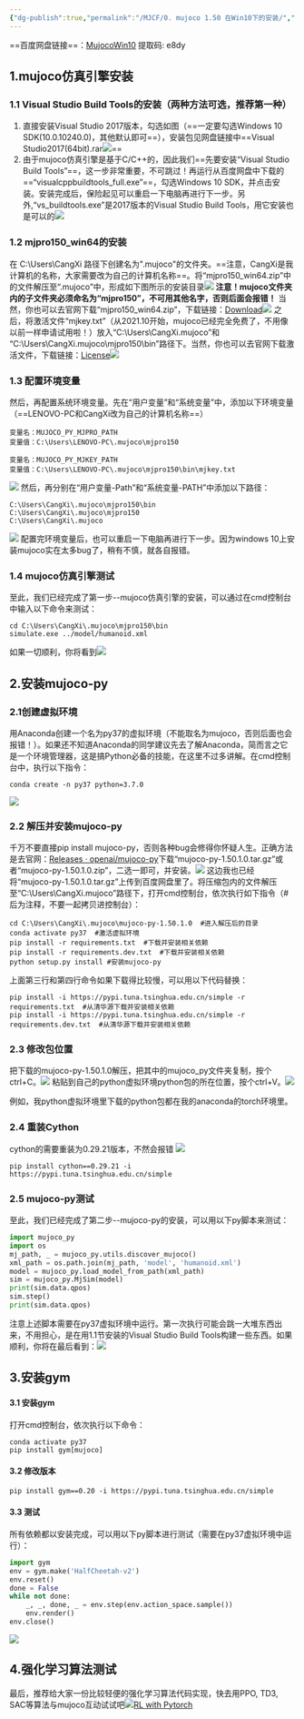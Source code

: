 ```yaml
---
{"dg-publish":true,"permalink":"/MJCF/0. mujoco 1.50 在Win10下的安装/","dgPassFrontmatter":true}
---
```


==百度网盘链接==：[MujocoWin10]( https://pan.baidu.com/s/1Pab_yRVsZuQs-TFiMXKbkg?pwd=e8dy )
提取码: e8dy 
## 1.mujoco仿真引擎安装

### 1.1 Visual Studio Build Tools的安装（两种方法可选，推荐第一种）
1. 直接安装Visual Studio 2017版本，勾选如图（==一定要勾选Windows 10 SDK(10.0.10240.0)，其他默认即可==），安装包见网盘链接中==Visual Studio2017(64bit).rar![](../00attachments/Pasted%20image%2020250415083701.png)==
2. 由于mujoco仿真引擎是基于C/C++的，因此我们==先要安装“Visual Studio Build Tools”==，这一步非常重要，不可跳过！再运行从百度网盘中下载的==“visualcppbuildtools_full.exe”==，勾选Windows 10 SDK，并点击安装。安装完成后，保险起见可以重启一下电脑再进行下一步。另外,“vs_buildtools.exe”是2017版本的Visual Studio Build Tools，用它安装也是可以的![](../00attachments/Pasted%20image%2020250415082834.png)
### 1.2 mjpro150_win64的安装

在 C:\Users\CangXi 路径下创建名为".mujoco"的文件夹。==注意，CangXi是我计算机的名称，大家需要改为自己的计算机名称==。将“mjpro150_win64.zip”中的文件解压至“.mujoco”中，形成如下图所示的安装目录![](../00attachments/Pasted%20image%2020250415084234.png)
**注意！mujoco文件夹内的子文件夹必须命名为“mjpro150”，不可用其他名字，否则后面会报错！**
当然，你也可以去官网下载“mjpro150_win64.zip”，下载链接：[Download](https://www.roboti.us/download.html)![](../00attachments/Pasted%20image%2020250415084427.png)
之后，将激活文件“mjkey.txt”（从2021.10开始，mujoco已经完全免费了，不用像以前一样申请试用啦！）放入“C:\Users\CangXi\.mujoco”和 “C:\Users\CangXi\.mujoco\mjpro150\bin”路径下。当然，你也可以去官网下载激活文件，下载链接：[License](https://www.roboti.us/license.html)![](../00attachments/Pasted%20image%2020250415084546.png)
### 1.3 配置环境变量

然后，再配置系统环境变量。先在“用户变量”和“系统变量”中，添加以下环境变量（==LENOVO-PC和CangXi改为自己的计算机名称==）

```text
变量名：MUJOCO_PY_MJPRO_PATH
变量值：C:\Users\LENOVO-PC\.mujoco\mjpro150

变量名：MUJOCO_PY_MJKEY_PATH
变量值：C:\Users\LENOVO-PC\.mujoco\mjpro150\bin\mjkey.txt
```
![](../00attachments/Pasted%20image%2020250415084617.png)
然后，再分别在“用户变量-Path”和“系统变量-PATH”中添加以下路径：

```text
C:\Users\CangXi\.mujoco\mjpro150\bin
C:\Users\CangXi\.mujoco\mjpro150
C:\Users\CangXi\.mujoco
```
![](../00attachments/Pasted%20image%2020250415084719.png)
配置完环境变量后，也可以重启一下电脑再进行下一步。因为windows 10上安装mujoco实在太多bug了，稍有不慎，就各自报错。
### 1.4 mujoco仿真引擎测试

至此，我们已经完成了第一步--mujoco仿真引擎的安装，可以通过在cmd控制台中输入以下命令来测试：

```text
cd C:\Users\CangXi\.mujoco\mjpro150\bin
simulate.exe ../model/humanoid.xml
```

如果一切顺利，你将看到![](../00attachments/Pasted%20image%2020250415084928.png)
## 2.安装mujoco-py

### 2.1创建虚拟环境

用Anaconda创建一个名为py37的虚拟环境（不能取名为mujoco，否则后面也会报错！）。如果还不知道Anaconda的同学建议先去了解Anaconda，简而言之它是一个环境管理器，这是搞Python必备的技能，在这里不过多讲解。在cmd控制台中，执行以下指令：

```text
conda create -n py37 python=3.7.0
```
![](../00attachments/Pasted%20image%2020250415085218.png)
### 2.2 解压并安装mujoco-py

千万不要直接pip install mujoco-py，否则各种bug会修得你怀疑人生。正确方法是去官网：[Releases · openai/mujoco-py](https://github.com/openai/mujoco-py/releases)下载“mujoco-py-1.50.1.0.tar.gz”或者“mujoco-py-1.50.1.0.zip”，二选一即可，并安装。![](../00attachments/Pasted%20image%2020250415085321.png)
这边我也已经将“mujoco-py-1.50.1.0.tar.gz”上传到百度网盘里了。将压缩包内的文件解压至“C:\Users\CangXi\.mujoco”路径下，打开cmd控制台，依次执行如下指令（# 后为注释，不要一起拷贝进控制台）：
```text
cd C:\Users\CangXi\.mujoco\mujoco-py-1.50.1.0  #进入解压后的目录
conda activate py37  #激活虚拟环境
pip install -r requirements.txt  #下载并安装相关依赖
pip install -r requirements.dev.txt  #下载并安装相关依赖
python setup.py install #安装mujoco-py
```
上面第三行和第四行命令如果下载得比较慢，可以用以下代码替换：
```text
pip install -i https://pypi.tuna.tsinghua.edu.cn/simple -r requirements.txt  #从清华源下载并安装相关依赖
pip install -i https://pypi.tuna.tsinghua.edu.cn/simple -r requirements.dev.txt  #从清华源下载并安装相关依赖
```
### 2.3 修改包位置
把下载的mujoco-py-1.50.1.0解压，把其中的mujoco_py文件夹复制，按个ctrl+C。![](../00attachments/Pasted%20image%2020250415090313.png)
粘贴到自己的python虚拟环境python包的所在位置，按个ctrl+V。![](../00attachments/Pasted%20image%2020250415090125.png)

例如，我python虚拟环境里下载的python包都在我的anaconda的torch环境里。
### 2.4 重装Cython
cython的需要重装为0.29.21版本，不然会报错  ![](../00attachments/Pasted%20image%2020250415090819.png)
```
pip install cython==0.29.21 -i https://pypi.tuna.tsinghua.edu.cn/simple
```
### 2.5 mujoco-py测试

至此，我们已经完成了第二步--mujoco-py的安装，可以用以下py脚本来测试：

```python
import mujoco_py
import os
mj_path, _ = mujoco_py.utils.discover_mujoco()
xml_path = os.path.join(mj_path, 'model', 'humanoid.xml')
model = mujoco_py.load_model_from_path(xml_path)
sim = mujoco_py.MjSim(model)
print(sim.data.qpos)
sim.step()
print(sim.data.qpos)
```

注意上述脚本需要在py37虚拟环境中运行。第一次执行可能会跳一大堆东西出来，不用担心，是在用1.1节安装的Visual Studio Build Tools构建一些东西。如果顺利，你将在最后看到：![](../00attachments/Pasted%20image%2020250415085654.png)
## 3.安装gym

#### 3.1 安装gym 
打开cmd控制台，依次执行以下命令：

```text
conda activate py37
pip install gym[mujoco]
```
#### 3.2 修改版本
```
pip install gym==0.20 -i https://pypi.tuna.tsinghua.edu.cn/simple
```
#### 3.3 测试
所有依赖都以安装完成，可以用以下py脚本进行测试（需要在py37虚拟环境中运行）：

```python
import gym
env = gym.make('HalfCheetah-v2')
env.reset()
done = False
while not done:
    _, _, done, _ = env.step(env.action_space.sample())
    env.render()
env.close()
```
![](../00attachments/Pasted%20image%2020250415091221.png)
## 4.强化学习算法测试

最后，推荐给大家一份比较轻便的强化学习算法代码实现，快去用PPO, TD3, SAC等算法与mujoco互动试试吧![](../00attachments/Pasted%20image%2020250415091309.png)[RL with Pytorch](https://github.com/XinJingHao/RL-Algorithms-by-Pytorch)
